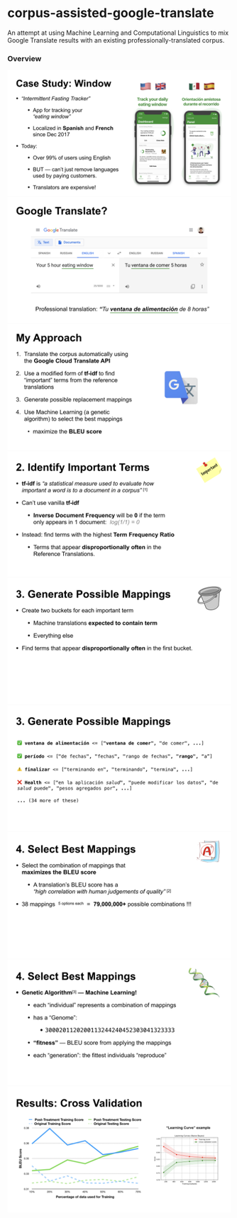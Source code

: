 # corpus-assisted-google-translate
An attempt at using Machine Learning and Computational Linguistics to mix Google Translate results with an existing professionally-translated corpus.

### Overview

<div style="max-width: 700px">

<img src="writeup/slides/Final%20Presentation.003.jpeg">

<img src="writeup/slides/Final%20Presentation.004.jpeg">

<img src="writeup/slides/Final%20Presentation.005.jpeg">

<img src="writeup/slides/Final%20Presentation.006.jpeg">

<img src="writeup/slides/Final%20Presentation.007.jpeg">

<img src="writeup/slides/Final%20Presentation.008.jpeg">

<img src="writeup/slides/Final%20Presentation.009.jpeg">

<img src="writeup/slides/Final%20Presentation.010.jpeg">

<img src="writeup/slides/Final%20Presentation.011.jpeg">

</div>

